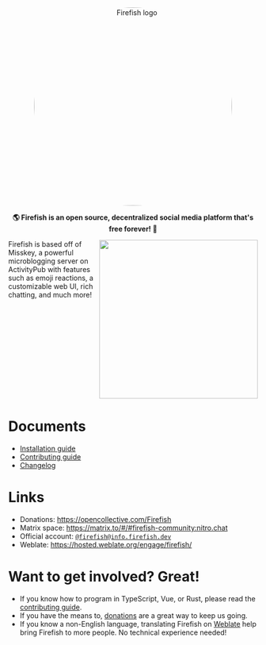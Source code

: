 <div align="center">
<img src="./title.svg" alt="Firefish logo" style="border-radius:50%" width="400"/>

**🌎 Firefish is an open source, decentralized social media platform that's free forever! 🚀**

</div>

<div>

<img src="./animated.svg" align="right" height="320px"/>

Firefish is based off of Misskey, a powerful microblogging server on ActivityPub with features such as emoji reactions, a customizable web UI, rich chatting, and much more!

</div>

<div style="clear: both;"></div>

# Documents

- [Installation guide](./docs/install.md)
- [Contributing guide](./CONTRIBUTING.md)
- [Changelog](./docs/changelog.md)

# Links

- Donations: <https://opencollective.com/Firefish>
- Matrix space: <https://matrix.to/#/#firefish-community:nitro.chat>
- Official account: <a href="https://info.firefish.dev/@firefish" rel="me">`@firefish@info.firefish.dev`</a>
- Weblate: <https://hosted.weblate.org/engage/firefish/>

# Want to get involved? Great!

- If you know how to program in TypeScript, Vue, or Rust, please read the [contributing guide](./CONTRIBUTING.md).
- If you have the means to, [donations](https://opencollective.com/Firefish) are a great way to keep us going.
- If you know a non-English language, translating Firefish on [Weblate](https://hosted.weblate.org/engage/firefish/) help bring Firefish to more people. No technical experience needed!

